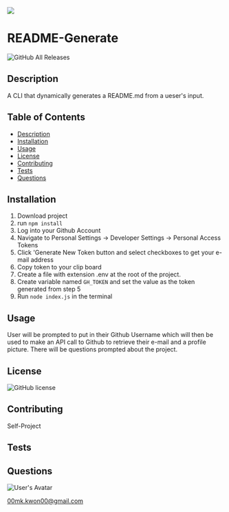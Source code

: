 
  <img src="https://media.giphy.com/media/d5T0xftVwvtDZYKHqA/giphy.gif" width:500>  
  
  # README-Generate
  ![GitHub All Releases](https://img.shields.io/github/downloads/MK-Kwon/README-Generate/total)
  
  ## Description
  
  A CLI that dynamically generates a README.md from a ueser's input.
  
  
  ## Table of Contents
  * [Description](##Description)
  * [Installation](##Installation)
  * [Usage](##Usage)
  * [License](##License)
  * [Contributing](##Contributing)
  * [Tests](##Tests)
  * [Questions](##Questions)
  
  
  ## Installation
  
  1. Download project 
  2. run ```npm install``` 
  3. Log into your Github Account 
  4. Navigate to Personal Settings -> Developer Settings -> Personal Access Tokens 
  5. Click 'Generate New Token button and select checkboxes to get your e-mail address 
  6. Copy token to your clip board 
  7. Create a file with extension .env at the root of the project. 
  8. Create variable named ```GH_TOKEN``` and set the value as the token generated from step 5 
  9. Run ```node index.js``` in the terminal
  
  
  ## Usage
  
  User will be prompted to put in their Github Username which will then be used to make an API call to Github to retrieve their e-mail and a profile picture. There will be questions prompted about the project.
  
  
  ## License
  
  ![GitHub license](https://img.shields.io/badge/license-MIT-blue.svg)
  
  
  ## Contributing
  
  Self-Project
  
  
  ## Tests
  
  
  
  
  ## Questions
   
   ![User's Avatar](https://avatars1.githubusercontent.com/u/61897671?u=3da33e30c0f2a109c16120e650da047b8c6ba75c&v=4s=50)
   
   00mk.kwon00@gmail.com
 
